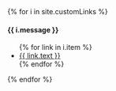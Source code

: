 <!--page footer -->
<div class="aside">

<div class="links">
        {% for i in site.customLinks %}
        <h4 class="links-category fn-clear">{{ i.message }}</h4>
        <ul class="links-list fn-clear">
                {% for link in i.item %}
                <li><a href="{{ link.url }}" target="_blank">{{ link.text }}</a></li>
                {% endfor %}
        </ul>
        {% endfor %}
</div>

</div>


